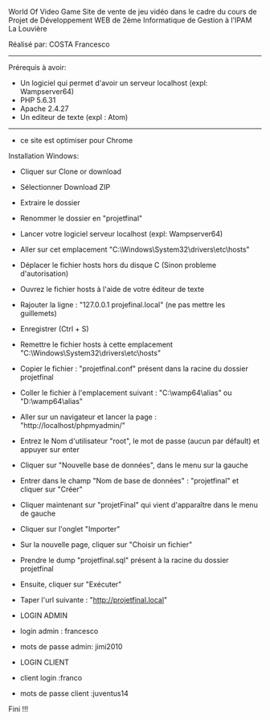 World Of Video Game
Site de vente de jeu vidéo dans le cadre du cours de Projet de Développement WEB de 2ème Informatique de Gestion à l'IPAM La Louvière

Réalisé par: COSTA Francesco

-----------------------------

Prérequis à avoir:
- Un logiciel qui permet d'avoir un serveur localhost (expl: Wampserver64)
- PHP 5.6.31
- Apache 2.4.27
- Un editeur de texte (expl : Atom)


-----------------------------------

- ce site est optimiser pour Chrome

Installation Windows:
- Cliquer sur Clone or download
- Sélectionner Download ZIP
- Extraire le dossier
- Renommer le dossier en "projetfinal"
- Lancer votre logiciel serveur localhost (expl: Wampserver64)
- Aller sur cet emplacement "C:\Windows\System32\drivers\etc\hosts"
- Déplacer le fichier hosts hors du disque C (Sinon probleme d'autorisation)
- Ouvrez le fichier hosts à l'aide de votre éditeur de texte
- Rajouter la ligne : "127.0.0.1 projefinal.local" (ne pas mettre les guillemets)
- Enregistrer (Ctrl + S)
- Remettre le fichier hosts à cette emplacement "C:\Windows\System32\drivers\etc\hosts"
- Copier le fichier : "projetfinal.conf" présent dans la racine du dossier projetfinal
- Coller le fichier à l'emplacement suivant : "C:\wamp64\alias\" ou "D:\wamp64\alias\"
- Aller sur un navigateur et lancer la page : "http://localhost/phpmyadmin/"
- Entrez le Nom d'utilisateur "root", le mot de passe (aucun par défault) et appuyer sur enter
- Cliquer sur "Nouvelle base de données", dans le menu sur la gauche
- Entrer dans le champ "Nom de base de données" : "projetfinal" et cliquer sur "Créer"
- Cliquer maintenant sur "projetFinal" qui vient d'apparaître dans le menu de gauche
- Cliquer sur l'onglet "Importer"
- Sur la nouvelle page, cliquer sur "Choisir un fichier"
- Prendre le dump "projetfinal.sql" présent à la racine du dossier projetfinal
- Ensuite, cliquer sur "Exécuter"
- Taper l'url suivante : "http://projetfinal.local"

- LOGIN ADMIN
- login admin : francesco
- mots de passe admin: jimi2010

- LOGIN CLIENT
- client login :franco
- mots de passe client :juventus14

Fini !!!
